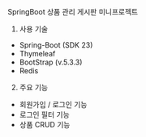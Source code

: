 SpringBoot 상품 관리 게시판 미니프로젝트

1. 사용 기술

- Spring-Boot (SDK 23)
- Thymeleaf
- BootStrap (v.5.3.3)
- Redis

2. 주요 기능
- 회원가입 / 로그인 기능
- 로그인 필터 기능
- 상품 CRUD 기능